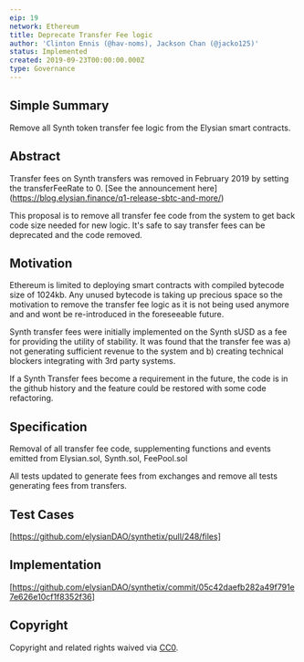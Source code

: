 ```yaml
---
eip: 19
network: Ethereum
title: Deprecate Transfer Fee logic
author: 'Clinton Ennis (@hav-noms), Jackson Chan (@jacko125)'
status: Implemented
created: 2019-09-23T00:00:00.000Z
type: Governance
---
```


## Simple Summary

<!--"If you can't explain it simply, you don't understand it well enough." Provide a simplified and layman-accessible explanation of the EIP.-->

Remove all Synth token transfer fee logic from the Elysian smart contracts.

## Abstract

<!--A short (~200 word) description of the technical issue being addressed.-->

Transfer fees on Synth transfers was removed in February 2019 by setting the transferFeeRate to 0. [See the announcement here] (https://blog.elysian.finance/q1-release-sbtc-and-more/)

This proposal is to remove all transfer fee code from the system to get back code size needed for new logic. It's safe to say transfer fees can be deprecated and the code removed.

## Motivation

<!--The motivation is critical for EIPs that want to change Elysian. It should clearly explain why the existing protocol specification is inadequate to address the problem that the EIP solves. EIP submissions without sufficient motivation may be rejected outright.-->

Ethereum is limited to deploying smart contracts with compiled bytecode size of 1024kb. Any unused bytecode is taking up precious space so the motivation to remove the transfer fee logic as it is not being used anymore and and wont be re-introduced in the foreseeable future.

Synth transfer fees were initially implemented on the Synth sUSD as a fee for providing the utility of stability. It was found that the transfer fee was a) not generating sufficient revenue to the system and b) creating technical blockers integrating with 3rd party systems.

If a Synth Transfer fees become a requirement in the future, the code is in the github history and the feature could be restored with some code refactoring.

## Specification

<!--The technical specification should describe the syntax and semantics of any new feature.-->

Removal of all transfer fee code, supplementing functions and events emitted from Elysian.sol, Synth.sol, FeePool.sol

All tests updated to generate fees from exchanges and remove all tests generating fees from transfers.

## Test Cases

<!--Test cases for an implementation are mandatory for EIPs but can be included with the implementation..-->

[https://github.com/elysianDAO/synthetix/pull/248/files]

## Implementation

<!--The implementations must be completed before any EIP is given status "Implemented", but it need not be completed before the EIP is "Approved". While there is merit to the approach of reaching consensus on the specification and rationale before writing code, the principle of "rough consensus and running code" is still useful when it comes to resolving many discussions of API details.-->

[https://github.com/elysianDAO/synthetix/commit/05c42daefb282a49f791e7e626e10cf1f8352f36]

## Copyright

Copyright and related rights waived via [CC0](https://creativecommons.org/publicdomain/zero/1.0/).